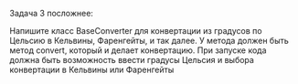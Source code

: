 Задача 3 посложнее:

Напишите класс BaseConverter для конвертации из градусов по Цельсию в
Кельвины, Фаренгейты, и так далее. У метода должен быть метод convert, который
и делает конвертацию.
При запуске кода должна быть возможность ввести градусы Цельсия и выбора конвертации в Кельвины или Фаренгейты

